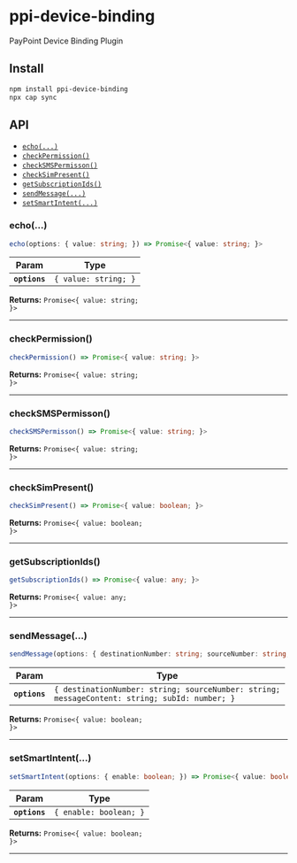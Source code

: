 # ppi-device-binding

PayPoint Device Binding Plugin

## Install

```bash
npm install ppi-device-binding
npx cap sync
```

## API

<docgen-index>

* [`echo(...)`](#echo)
* [`checkPermission()`](#checkpermission)
* [`checkSMSPermisson()`](#checksmspermisson)
* [`checkSimPresent()`](#checksimpresent)
* [`getSubscriptionIds()`](#getsubscriptionids)
* [`sendMessage(...)`](#sendmessage)
* [`setSmartIntent(...)`](#setsmartintent)

</docgen-index>

<docgen-api>
<!--Update the source file JSDoc comments and rerun docgen to update the docs below-->

### echo(...)

```typescript
echo(options: { value: string; }) => Promise<{ value: string; }>
```

| Param         | Type                            |
| ------------- | ------------------------------- |
| **`options`** | <code>{ value: string; }</code> |

**Returns:** <code>Promise&lt;{ value: string; }&gt;</code>

--------------------


### checkPermission()

```typescript
checkPermission() => Promise<{ value: string; }>
```

**Returns:** <code>Promise&lt;{ value: string; }&gt;</code>

--------------------


### checkSMSPermisson()

```typescript
checkSMSPermisson() => Promise<{ value: string; }>
```

**Returns:** <code>Promise&lt;{ value: string; }&gt;</code>

--------------------


### checkSimPresent()

```typescript
checkSimPresent() => Promise<{ value: boolean; }>
```

**Returns:** <code>Promise&lt;{ value: boolean; }&gt;</code>

--------------------


### getSubscriptionIds()

```typescript
getSubscriptionIds() => Promise<{ value: any; }>
```

**Returns:** <code>Promise&lt;{ value: any; }&gt;</code>

--------------------


### sendMessage(...)

```typescript
sendMessage(options: { destinationNumber: string; sourceNumber: string; messageContent: string; subId: number; }) => Promise<{ value: boolean; }>
```

| Param         | Type                                                                                                     |
| ------------- | -------------------------------------------------------------------------------------------------------- |
| **`options`** | <code>{ destinationNumber: string; sourceNumber: string; messageContent: string; subId: number; }</code> |

**Returns:** <code>Promise&lt;{ value: boolean; }&gt;</code>

--------------------


### setSmartIntent(...)

```typescript
setSmartIntent(options: { enable: boolean; }) => Promise<{ value: boolean; }>
```

| Param         | Type                              |
| ------------- | --------------------------------- |
| **`options`** | <code>{ enable: boolean; }</code> |

**Returns:** <code>Promise&lt;{ value: boolean; }&gt;</code>

--------------------

</docgen-api>
